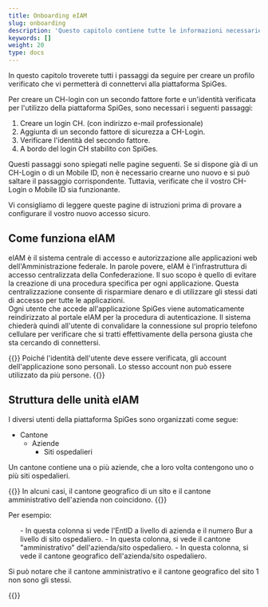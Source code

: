 ```yaml
---
title: Onboarding eIAM
slug: onboarding
description: 'Questo capitolo contiene tutte le informazioni necessarie per collegarsi alla piattaforma SpiGes.'
keywords: []
weight: 20
type: docs
---
```


In questo capitolo troverete tutti i passaggi da seguire per creare un profilo verificato che vi permetterà di connettervi alla piattaforma SpiGes. 

Per creare un CH-login con un secondo fattore forte e un'identità verificata per l'utilizzo della piattaforma SpiGes, sono necessari i seguenti passaggi:

1. Creare un login CH. (con indirizzo e-mail professionale)
2. Aggiunta di un secondo fattore di sicurezza a CH-Login.
3. Verificare l'identità del secondo fattore.
4. A bordo del login CH stabilito con SpiGes.

Questi passaggi sono spiegati nelle pagine seguenti. Se si dispone già di un CH-Login o di un Mobile ID, non è necessario crearne uno nuovo e si può saltare il passaggio corrispondente. Tuttavia, verificate che il vostro CH-Login o Mobile ID sia funzionante.

Vi consigliamo di leggere queste pagine di istruzioni prima di provare a configurare il vostro nuovo accesso sicuro.

## Come funziona eIAM

eIAM è il sistema centrale di accesso e autorizzazione alle applicazioni web dell'Amministrazione federale. In parole povere, eIAM è l'infrastruttura di accesso centralizzata della Confederazione. Il suo scopo è quello di evitare la creazione di una procedura specifica per ogni applicazione. Questa centralizzazione consente di risparmiare denaro e di utilizzare gli stessi dati di accesso per tutte le applicazioni.    
Ogni utente che accede all'applicazione SpiGes viene automaticamente reindirizzato al portale eIAM per la procedura di autenticazione. Il sistema chiederà quindi all'utente di convalidare la connessione sul proprio telefono cellulare per verificare che si tratti effettivamente della persona giusta che sta cercando di connettersi.  

{{<alert color="warning">}}
Poiché l'identità dell'utente deve essere verificata, gli account dell'applicazione sono personali. Lo stesso account non può essere utilizzato da più persone.
{{</alert>}}

## Struttura delle unità eIAM
I diversi utenti della piattaforma SpiGes sono organizzati come segue: 

- Cantone
    - Aziende
        - Siti ospedalieri

Un cantone contiene una o più aziende, che a loro volta contengono uno o più siti ospedalieri.  

{{<alert color="warning">}}
In alcuni casi, il cantone geografico di un sito e il cantone amministrativo dell'azienda non coincidono.
{{</alert>}}

Per esempio:

<div class="two_column">

<div class="left_col">
<!-- First column content goes here -->
<p> 
<ol>
  - In questa colonna si vede l'EntID a livello di azienda e il numero Bur a livello di sito ospedaliero. 
  - In questa colonna, si vede il cantone "amministrativo" dell'azienda/sito ospedaliero. 
  - In questa colonna, si vede il cantone geografico dell'azienda/sito ospedaliero. 
</ol> 
</p>

<p> Si può notare che il cantone amministrativo e il cantone geografico del sito 1 non sono gli stessi.  </p>
</div>

<div class="right_col">
<!-- Second column content goes here -->
{{<insertImage image="Visu_entreprise.png" class="edge max-w-90">}}
</div>

</div>

&nbsp;